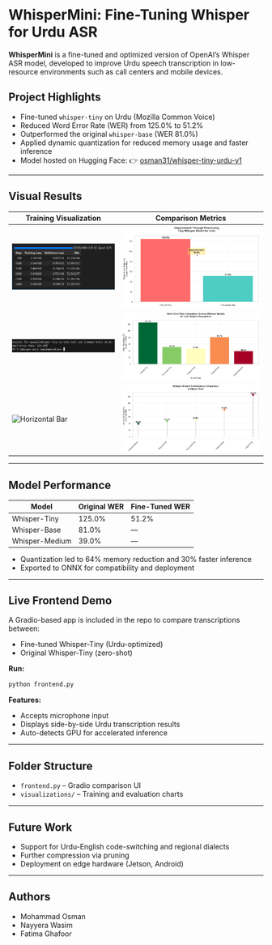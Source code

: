 # WhisperMini: Fine-Tuning Whisper for Urdu ASR

**WhisperMini** is a fine-tuned and optimized version of OpenAI’s Whisper ASR model, developed to improve Urdu speech transcription in low-resource environments such as call centers and mobile devices.

## Project Highlights

* Fine-tuned `whisper-tiny` on Urdu (Mozilla Common Voice)
* Reduced Word Error Rate (WER) from 125.0% to 51.2%
* Outperformed the original `whisper-base` (WER 81.0%)
* Applied dynamic quantization for reduced memory usage and faster inference
* Model hosted on Hugging Face:
  👉 [osman31/whisper-tiny-urdu-v1](https://huggingface.co/osman31/whisper-tiny-urdu-v1)

---

## Visual Results

| Training Visualization                                                              | Comparison Metrics                                             |
| ----------------------------------------------------------------------------------- | -------------------------------------------------------------- |
| ![Training Progress](visualizations/Successful%20Training%20complete.png)           | ![WER Reduction](visualizations/improvement_visualization.png) |
| ![Original WER](visualizations/Original%20Word%20Error%20Rate%20Whisper%20Tiny.png) | ![Bar Plot Comparison](visualizations/bar_plot_comparison.png) |
| ![Horizontal Bar](visualizations/model_training.png)                     | ![Lollipop WER](visualizations/lollipop_comparison.png)        |

---

## Model Performance

| Model          | Original WER | Fine-Tuned WER |
| -------------- | ------------ | -------------- |
| Whisper-Tiny   | 125.0%       | 51.2%          |
| Whisper-Base   | 81.0%        | —              |
| Whisper-Medium | 39.0%        | —              |

* Quantization led to 64% memory reduction and 30% faster inference
* Exported to ONNX for compatibility and deployment

---

## Live Frontend Demo

A Gradio-based app is included in the repo to compare transcriptions between:

* Fine-tuned Whisper-Tiny (Urdu-optimized)
* Original Whisper-Tiny (zero-shot)

**Run:**

```bash
python frontend.py
```

**Features:**

* Accepts microphone input
* Displays side-by-side Urdu transcription results
* Auto-detects GPU for accelerated inference

---

## Folder Structure

* `frontend.py` – Gradio comparison UI
* `visualizations/` – Training and evaluation charts

---

## Future Work

* Support for Urdu-English code-switching and regional dialects
* Further compression via pruning
* Deployment on edge hardware (Jetson, Android)

---

## Authors

* Mohammad Osman
* Nayyera Wasim
* Fatima Ghafoor
